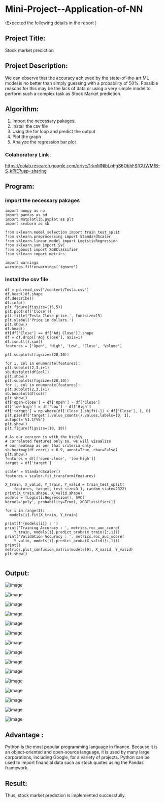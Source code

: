 # Mini-Project--Application-of-NN


(Expected the following details in the report )
## Project Title:
Stock market prediction
## Project Description:
We can observe that the accuracy achieved by the state-of-the-art ML model is no better than simply guessing with a probability of 50%. Possible reasons for this may be the lack of data or using a very simple model to perform such a complex task as Stock Market prediction.
## Algorithm:
1. Import the necessary pakages.
2. Install the csv file
3. Using the for loop and predict the output
4. Plot the graph
5. Analyze the regression bar plot
### Colaboratory Link :
https://colab.research.google.com/drive/1rknMNlbLphgS6ObhFSfGUWMfB-S_kPIE?usp=sharing
## Program:
### import the necessary pakages
```
import numpy as np
import pandas as pd
import matplotlib.pyplot as plt
import seaborn as sb

from sklearn.model_selection import train_test_split
from sklearn.preprocessing import StandardScaler
from sklearn.linear_model import LogisticRegression
from sklearn.svm import SVC
from xgboost import XGBClassifier
from sklearn import metrics

import warnings
warnings.filterwarnings('ignore')
```
### install the csv file
```
df = pd.read_csv('/content/Tesla.csv')
df.head()df.shape
df.describe()
df.info()
plt.figure(figsize=(15,5))
plt.plot(df['Close'])
plt.title('Tesla Close price.', fontsize=15)
plt.ylabel('Price in dollars.')
plt.show()
df.head()
df[df['Close'] == df['Adj Close']].shape
df = df.drop(['Adj Close'], axis=1)
df.isnull().sum()
features = ['Open', 'High', 'Low', 'Close', 'Volume']

plt.subplots(figsize=(20,10))

for i, col in enumerate(features):
plt.subplot(2,3,i+1)
sb.distplot(df[col])
plt.show()
plt.subplots(figsize=(20,10))
for i, col in enumerate(features):
plt.subplot(2,3,i+1)
sb.boxplot(df[col])
plt.show()
df['open-close'] = df['Open'] - df['Close']
df['low-high'] = df['Low'] - df['High']
df['target'] = np.where(df['Close'].shift(-1) > df['Close'], 1, 0)
plt.pie(df['target'].value_counts().values,labels=[0, 1], autopct='%1.1f%%')
plt.show()
plt.figure(figsize=(10, 10))

# As our concern is with the highly
# correlated features only so, we will visualize
# our heatmap as per that criteria only.
sb.heatmap(df.corr() > 0.9, annot=True, cbar=False)
plt.show()
features = df[['open-close', 'low-high']]
target = df['target']

scaler = StandardScaler()
features = scaler.fit_transform(features)

X_train, X_valid, Y_train, Y_valid = train_test_split(
	features, target, test_size=0.1, random_state=2022)
print(X_train.shape, X_valid.shape)
models = [LogisticRegression(), SVC(
kernel='poly', probability=True), XGBClassifier()]

for i in range(3):
  models[i].fit(X_train, Y_train)

print(f'{models[i]} : ')
print('Training Accuracy : ', metrics.roc_auc_score(
	Y_train, models[i].predict_proba(X_train)[:,1]))
print('Validation Accuracy : ', metrics.roc_auc_score(
	Y_valid, models[i].predict_proba(X_valid)[:,1]))
print()
metrics.plot_confusion_matrix(models[0], X_valid, Y_valid)
plt.show()


```


## Output:
![image](https://user-images.githubusercontent.com/94677128/205443186-91c4b8b1-2de8-4f50-b43b-8ecdb087bc09.png)

![image](https://user-images.githubusercontent.com/94677128/205443214-edd0ec9d-3c50-407e-ab6b-df8ee14d27c0.png)

![image](https://user-images.githubusercontent.com/94677128/205443246-474d8641-2f43-48d2-88ad-ff878bd3e0d2.png)

![image](https://user-images.githubusercontent.com/94677128/205443273-b0229d74-af0d-4f46-a1e9-7fab4e5ce0e4.png)

![image](https://user-images.githubusercontent.com/94677128/205443292-8ae591e9-629f-4a63-a512-124c434ccc0a.png)

![image](https://user-images.githubusercontent.com/94677128/205443317-59510226-3c16-479f-b3cd-4cfa55cc9f23.png)

![image](https://user-images.githubusercontent.com/94677128/205443339-fbdd7469-c5b7-474e-ba76-2295ab2ac920.png)

![image](https://user-images.githubusercontent.com/94677128/205443349-d74dd7a9-10c8-4912-b0fd-58ee4c078957.png)

![image](https://user-images.githubusercontent.com/94677128/205443367-4c54ccc0-7468-4751-b948-e5142ef30185.png)

![image](https://user-images.githubusercontent.com/94677128/205443382-82bd44ac-ea35-4329-8ab2-d3dabfa346fe.png)

![image](https://user-images.githubusercontent.com/94677128/205443422-bde79f8e-7f64-4b66-b4ff-4b83950413cc.png)

![image](https://user-images.githubusercontent.com/94677128/205443443-184aa7b8-5870-4a17-8d60-e47783d6f501.png)

![image](https://user-images.githubusercontent.com/94677128/205443464-31751399-6296-48f5-9374-988fc83e54b6.png)

![image](https://user-images.githubusercontent.com/94677128/205443494-1b0c5362-1480-4350-9018-77da3769e2f9.png)

![image](https://user-images.githubusercontent.com/94677128/205443516-1fbae57b-a766-4c21-85e1-91f9c1dfb357.png)


## Advantage :
Python is the most popular programming language in finance. Because it is an object-oriented and open-source language, it is used by many large corporations, including Google, for a variety of projects. Python can be used to import financial data such as stock quotes using the Pandas framework.
## Result:
Thus, stock market prediction is implemented successfully.
